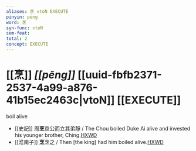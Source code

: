 ```yaml
---
aliases: 烹 vtoN EXECUTE
pinyin: pēng
word: 烹
syn-func: vtoN
sem-feat: 
total: 2
concept: EXECUTE 
---
```

# [[烹]] *[[pēng]]*  [[uuid-fbfb2371-2537-4a99-a876-41b15ec2463c|vtoN]] [[EXECUTE]]
boil alive
 - [[史記]] 周**烹**哀公而立其弟靜
                     / The Chou boiled Duke Ai alive and invested his younger brother, Ching.[HXWD](https://hxwd.org/textview.html?location=KR2a0001_tls_032-10a.4)
 - [[淮南子]] **烹**烹之 / Then [the king] had him boiled alive.[HXWD](https://hxwd.org/textview.html?location=KR3j0010_tls_013-28a.37)